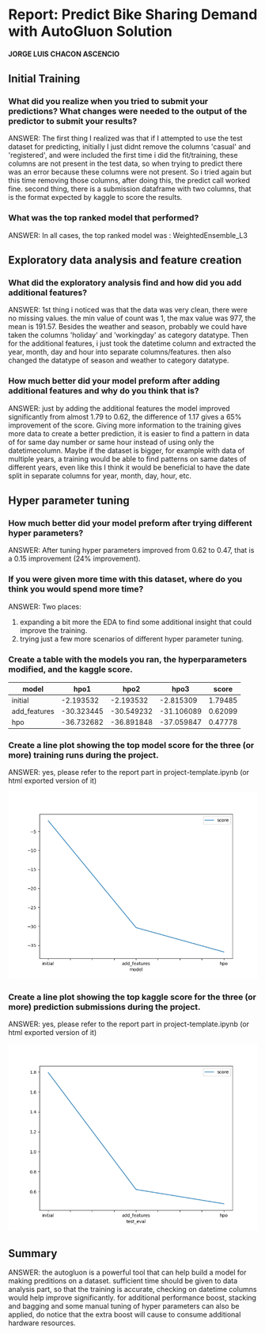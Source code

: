 # Report: Predict Bike Sharing Demand with AutoGluon Solution
#### JORGE LUIS CHACON ASCENCIO

## Initial Training
### What did you realize when you tried to submit your predictions? What changes were needed to the output of the predictor to submit your results?
ANSWER: The first thing I realized was that if I attempted to use the test dataset for predicting, initially I just didnt remove the columns 'casual' and 'registered', and were included the first time i did the fit/training, these columns are not present in the test data, so when trying to predict there was an error because these columns were not present. So i tried again but this time removing those columns, after doing this, the predict call worked fine.
second thing, there is a submission dataframe with two columns, that is the format expected by kaggle to score the results.

### What was the top ranked model that performed?
ANSWER: In all cases, the top ranked model was : WeightedEnsemble_L3   

## Exploratory data analysis and feature creation
### What did the exploratory analysis find and how did you add additional features?
ANSWER: 1st thing i noticed was that the data was very clean, there were no missing values.
the min value of count was 1, the max value was 977, the mean is 191.57.
Besides the weather and season, probably we could have taken the columns 'holiday' and 'workingday' as category datatype.
Then for the additional features, i just took the datetime column and extracted the year, month, day and hour into separate columns/features.
then also changed the datatype of season and weather to category datatype.


### How much better did your model preform after adding additional features and why do you think that is?
ANSWER: just by adding the additional features the model improved significantly from almost 1.79 to 0.62, the difference of 1.17 gives a 65% improvement of the score.
Giving more information to the training gives more data to create a better prediction, it is easier to find a pattern in data of for same day number or same hour instead of using only the datetimecolumn.
Maybe if the dataset is bigger, for example with data of multiple years, a training would be able to find patterns on same dates of different years, even like this I think it would be beneficial to have the date split in separate columns for year, month, day, hour, etc.


## Hyper parameter tuning
### How much better did your model preform after trying different hyper parameters?
ANSWER: 
After tuning hyper parameters improved from 0.62 to 0.47, that is a 0.15 improvement (24% improvement).

### If you were given more time with this dataset, where do you think you would spend more time?
ANSWER: 
Two places: 
1. expanding a bit more the EDA to find some additional insight that could improve the training.
2. trying just a few more scenarios of different hyper parameter tuning.


### Create a table with the models you ran, the hyperparameters modified, and the kaggle score.
| model        | hpo1       | hpo2       | hpo3       | score   |
|--------------|------------|------------|------------|---------|
| initial      | -2.193532  | -2.193532  | -2.815309  | 1.79485 |
| add_features | -30.323445 | -30.549232 | -31.106089 | 0.62099 |
| hpo          | -36.732682 | -36.891848 | -37.059847 | 0.47778 |



### Create a line plot showing the top model score for the three (or more) training runs during the project.

ANSWER: yes, please refer to the report part in project-template.ipynb (or html exported version of it)

![model_train_score.png](img/model_train_score.png)

### Create a line plot showing the top kaggle score for the three (or more) prediction submissions during the project.

ANSWER: yes, please refer to the report part in project-template.ipynb (or html exported version of it)

![model_test_score.png](img/model_test_score.png)

## Summary
ANSWER: the autogluon is a powerful tool that can help build a model for making preditions on a dataset.
sufficient time should be given to data analysis part, so that the training is accurate, checking on datetime columns would help improve significantly.
for additional performance boost, stacking and bagging and some manual tuning of hyper parameters can also be applied, do notice that the extra boost will cause to consume additional hardware resources.
